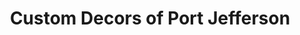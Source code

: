 ---
title: "Custom Decors of Port Jefferson"
url: /port-jefferson/custom-decors-of-port-jefferson/
shop: Raumausstattung
---